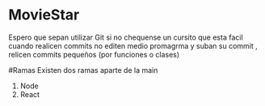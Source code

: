 # MovieStar
Espero que sepan utilizar Git si no chequense un cursito que esta facil cuando realicen commits no editen medio promagrma y suban su commit , relicen commits pequeños (por funciones o clases)

#Ramas
Existen dos ramas aparte de la main 
1. Node
2. React
